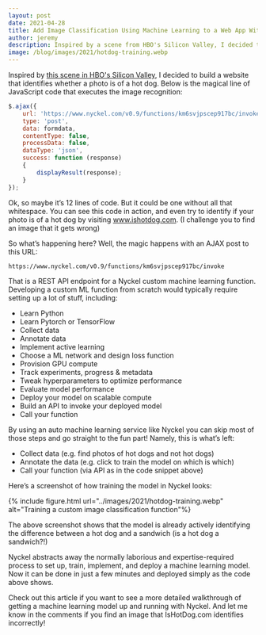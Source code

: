 ```yaml
---
layout: post
date: 2021-04-28
title: Add Image Classification Using Machine Learning to a Web App With a Single Line of Code 
author: jeremy
description: Inspired by a scene from HBO's Silicon Valley, I decided to build a website that identifies whether a photo is of a hot dog.
image: /blog/images/2021/hotdog-training.webp
---
```


Inspired by [this scene in HBO's Silicon Valley](https://www.youtube.com/watch?v=ACmydtFDTGs), I decided to build a website that identifies whether a photo is of a hot dog. Below is the magical line of JavaScript code that executes the image recognition:

```javascript
$.ajax({
    url: 'https://www.nyckel.com/v0.9/functions/km6svjpscep917bc/invoke',
    type: 'post',
    data: formdata,
    contentType: false,
    processData: false,
    dataType: 'json',
    success: function (response)
    {
        displayResult(response);
    }
});
```

Ok, so maybe it’s 12 lines of code. But it could be one without all that whitespace. You can see this code in action, and even try to identify if your photo is of a hot dog by visiting www.ishotdog.com. (I challenge you to find an image that it gets wrong)

So what’s happening here? Well, the magic happens with an AJAX post to this URL:

```url
https://www.nyckel.com/v0.9/functions/km6svjpscep917bc/invoke
```

That is a REST API endpoint for a Nyckel custom machine learning function. Developing a custom ML function from scratch would typically require setting up a lot of stuff, including:

* Learn Python
* Learn Pytorch or TensorFlow
* Collect data
* Annotate data
* Implement active learning
* Choose a ML network and design loss function
* Provision GPU compute
* Track experiments, progress & metadata
* Tweak hyperparameters to optimize performance
* Evaluate model performance
* Deploy your model on scalable compute
* Build an API to invoke your deployed model
* Call your function

By using an auto machine learning service like Nyckel you can skip most of those steps and go straight to the fun part! Namely, this is what’s left:

* Collect data (e.g. find photos of hot dogs and not hot dogs)
* Annotate the data (e.g. click to train the model on which is which)
* Call your function (via API as in the code snippet above)

Here’s a screenshot of how training the model in Nyckel looks:

{% include figure.html url="../images/2021/hotdog-training.webp" alt="Training a custom image classification function"%}

The above screenshot shows that the model is already actively identifying the difference between a hot dog and a sandwich (is a hot dog a sandwich?!)

Nyckel abstracts away the normally laborious and expertise-required process to set up, train, implement, and deploy a machine learning model. Now it can be done in just a few minutes and deployed simply as the code above shows.

Check out this article if you want to see a more detailed walkthrough of getting a machine learning model up and running with Nyckel. And let me know in the comments if you find an image that IsHotDog.com identifies incorrectly!
